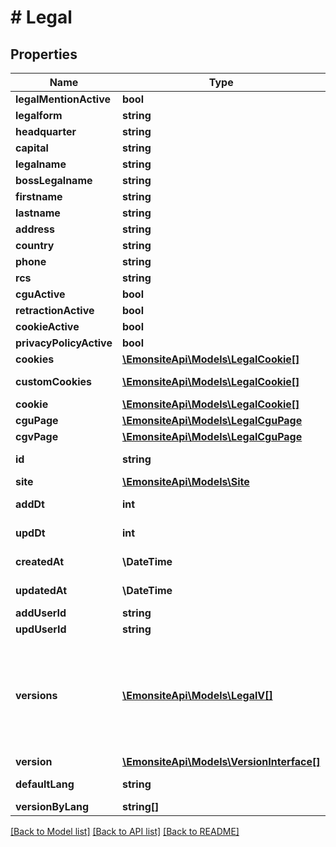 # # Legal

## Properties

Name | Type | Description | Notes
------------ | ------------- | ------------- | -------------
**legalMentionActive** | **bool** |  | [optional]
**legalform** | **string** | TODO enum | [optional]
**headquarter** | **string** |  | [optional]
**capital** | **string** |  | [optional]
**legalname** | **string** |  | [optional]
**bossLegalname** | **string** |  | [optional]
**firstname** | **string** |  | [optional]
**lastname** | **string** |  | [optional]
**address** | **string** |  | [optional]
**country** | **string** |  | [optional]
**phone** | **string** |  | [optional]
**rcs** | **string** |  | [optional]
**cguActive** | **bool** |  | [optional]
**retractionActive** | **bool** |  | [optional]
**cookieActive** | **bool** |  | [optional]
**privacyPolicyActive** | **bool** |  | [optional]
**cookies** | [**\EmonsiteApi\Models\LegalCookie[]**](LegalCookie.md) |  | [optional]
**customCookies** | [**\EmonsiteApi\Models\LegalCookie[]**](LegalCookie.md) |  | [optional] [readonly]
**cookie** | [**\EmonsiteApi\Models\LegalCookie[]**](LegalCookie.md) |  | [optional]
**cguPage** | [**\EmonsiteApi\Models\LegalCguPage**](LegalCguPage.md) |  | [optional]
**cgvPage** | [**\EmonsiteApi\Models\LegalCguPage**](LegalCguPage.md) |  | [optional]
**id** | **string** |  | [optional] [readonly]
**site** | [**\EmonsiteApi\Models\Site**](Site.md) |  | [optional]
**addDt** | **int** |  | [optional] [readonly]
**updDt** | **int** |  | [optional] [readonly]
**createdAt** | **\DateTime** |  | [optional] [readonly]
**updatedAt** | **\DateTime** |  | [optional] [readonly]
**addUserId** | **string** |  | [optional]
**updUserId** | **string** |  | [optional]
**versions** | [**\EmonsiteApi\Models\LegalV[]**](LegalV.md) | IMPLEMENTEZ le mapping dans l&#39;entity TODO trouver comment le faire dynamiquement avec un listener doctrine | [optional]
**version** | [**\EmonsiteApi\Models\VersionInterface[]**](VersionInterface.md) |  | [optional]
**defaultLang** | **string** |  | [optional] [readonly]
**versionByLang** | **string[]** |  | [optional]

[[Back to Model list]](../../README.md#models) [[Back to API list]](../../README.md#endpoints) [[Back to README]](../../README.md)
